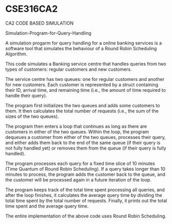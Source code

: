 # CSE316CA2
CA2 CODE BASED SIMULATION 

Simulation-Program-for-Query-Handling

A simulation progarm for query handling for a online banking services is a software tool that simulates the behaviour of a Round Robin Scheduling Algorithm.

This code simulates a Banking service centre that handles queries from two types of customers: regular customers and new customers. 

The service centre has two queues: one for regular customers and another for new customers. Each customer is represented by a struct containing their ID, arrival time, and remaining time (i.e., the amount of time required to handle their query). 

The program first initializes the two queues and adds some customers to them. It then calculates the total number of requests (i.e., the sum of the sizes of the two queues). 

The program then enters a loop that continues as long as there are customers in either of the two queues. Within the loop, the program dequeues a customer from either of the two queues, processes their query, and either adds them back to the end of the same queue (if their query is not fully handled yet) or removes them from the queue (if their query is fully handled).

The program processes each query for a fixed time slice of 10 minutes (Time Quantum of Round Robin Scheduling). If a query takes longer than 10 minutes to process, the program adds the customer back to the queue, and the customer will be processed again in a future iteration of the loop. 

The program keeps track of the total time spent processing all queries, and after the loop finishes, it calculates the average query time by dividing the total time spent by the total number of requests. Finally, it prints out the total time spent and the average query time.

The entire implementation of the above code uses Round Robin Scheduling.
